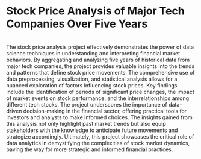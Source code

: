 # Stock Price Analysis of Major Tech Companies Over Five Years
<br>
 The stock price analysis project effectively demonstrates the power of data science techniques in understanding and interpreting financial market behaviors. By aggregating and analyzing five years of historical data from major tech companies, the project provides valuable insights into the trends and patterns that define stock price movements. The comprehensive use of data preprocessing, visualization, and statistical analysis allows for a nuanced exploration of factors influencing stock prices. Key findings include the identification of periods of significant price changes, the impact of market events on stock performance, and the interrelationships among different tech stocks. The project underscores the importance of data-driven decision-making in the financial sector, offering practical tools for investors and analysts to make informed choices. The insights gained from this analysis not only highlight past market trends but also equip stakeholders with the knowledge to anticipate future movements and strategize accordingly. Ultimately, this project showcases the critical role of data analytics in demystifying the complexities of stock market dynamics, paving the way for more strategic and informed financial practices.
